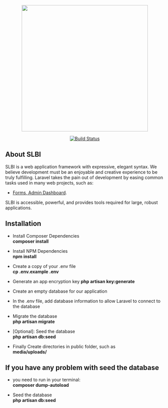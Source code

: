 <p align="center"><img src="http://slbi.lk/wp-content/uploads/2020/03/SLBI-Logo.svg" width="400"></p>

<p align="center">
<a href="https://travis-ci.org/laravel/framework"><img src="https://travis-ci.org/laravel/framework.svg" alt="Build Status"></a>
    </p>

## About SLBI

SLBI is a web application framework with expressive, elegant syntax. We believe development must be an enjoyable and creative experience to be truly fulfilling. Laravel takes the pain out of development by easing common tasks used in many web projects, such as:

- [Forms, Admin Dashboard](https://froms.slbi.lk).

SLBI is accessible, powerful, and provides tools required for large, robust applications.

## Installation

- Install Composer Dependencies <br/>
**composer install**

- Install NPM Dependencies <br/>
**npm install**

- Create a copy of your .env file <br/>
**cp .env.example .env**

- Generate an app encryption key
**php artisan key:generate**

- Create an empty database for our application

- In the .env file, add database information to allow Laravel to connect to the database

- Migrate the database <br/>
**php artisan migrate**

- [Optional]: Seed the database<br/>
**php artisan db:seed**

- Finally Create directories in public folder, such as<br/>
**media/uploads/**

## If you have any problem with seed the database

- you need to run in your terminal: <br/>
**composer dump-autoload**

- Seed the database<br/>
**php artisan db:seed**
